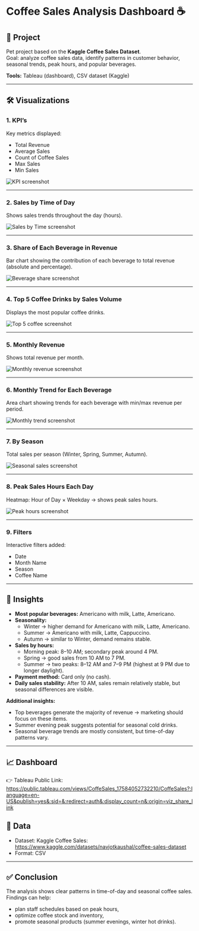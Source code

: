 # Coffee Sales Analysis Dashboard ☕

## 📌 Project
Pet project based on the **Kaggle Coffee Sales Dataset**.  
Goal: analyze coffee sales data, identify patterns in customer behavior, seasonal trends, peak hours, and popular beverages.

**Tools:** Tableau (dashboard), CSV dataset (Kaggle)

---

## 🛠️ Visualizations

### 1. KPI’s
Key metrics displayed:  
- Total Revenue  
- Average Sales  
- Count of Coffee Sales  
- Max Sales  
- Min Sales  

![KPI screenshot](screenshots/kpi.png)

---

### 2. Sales by Time of Day
Shows sales trends throughout the day (hours).

![Sales by Time screenshot](screenshots/sales_by_time.png)

---

### 3. Share of Each Beverage in Revenue
Bar chart showing the contribution of each beverage to total revenue (absolute and percentage).

![Beverage share screenshot](screenshots/beverage_share.png)

---

### 4. Top 5 Coffee Drinks by Sales Volume
Displays the most popular coffee drinks.

![Top 5 coffee screenshot](screenshots/top5_coffee.png)

---

### 5. Monthly Revenue
Shows total revenue per month.

![Monthly revenue screenshot](screenshots/monthly_revenue.png)

---

### 6. Monthly Trend for Each Beverage
Area chart showing trends for each beverage with min/max revenue per period.

![Monthly trend screenshot](screenshots/monthly_trend.png)

---

### 7. By Season
Total sales per season (Winter, Spring, Summer, Autumn).

![Seasonal sales screenshot](screenshots/season_sales.png)

---

### 8. Peak Sales Hours Each Day
Heatmap: Hour of Day × Weekday → shows peak sales hours.

![Peak hours screenshot](screenshots/peak_hours.png)

---

### 9. Filters
Interactive filters added:  
- Date  
- Month Name  
- Season  
- Coffee Name

---

## 🔎 Insights

- **Most popular beverages:** Americano with milk, Latte, Americano.  
- **Seasonality:**
  - Winter → higher demand for Americano with milk, Latte, Americano.  
  - Summer → Americano with milk, Latte, Cappuccino.  
  - Autumn → similar to Winter, demand remains stable.  
- **Sales by hours:**
  - Morning peak: 8–10 AM; secondary peak around 4 PM.  
  - Spring → good sales from 10 AM to 7 PM.  
  - Summer → two peaks: 8–12 AM and 7–9 PM (highest at 9 PM due to longer daylight).  
- **Payment method:** Card only (no cash).  
- **Daily sales stability:** After 10 AM, sales remain relatively stable, but seasonal differences are visible.  

**Additional insights:**  
- Top beverages generate the majority of revenue → marketing should focus on these items.  
- Summer evening peak suggests potential for seasonal cold drinks.  
- Seasonal beverage trends are mostly consistent, but time-of-day patterns vary.

---

## 📈 Dashboard
👉 Tableau Public Link: https://public.tableau.com/views/CoffeSales_17584052732210/CoffeSales?:language=en-US&publish=yes&:sid=&:redirect=auth&:display_count=n&:origin=viz_share_link

## 📂 Data
- Dataset: Kaggle Coffee Sales: https://www.kaggle.com/datasets/navjotkaushal/coffee-sales-dataset  
- Format: CSV

---

## ✅ Conclusion
The analysis shows clear patterns in time-of-day and seasonal coffee sales.  
Findings can help:  
- plan staff schedules based on peak hours,  
- optimize coffee stock and inventory,  
- promote seasonal products (summer evenings, winter hot drinks).
